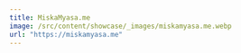 ```yaml
---
title: MiskaMyasa.me
image: /src/content/showcase/_images/miskamyasa.me.webp
url: "https://miskamyasa.me"
---
```

